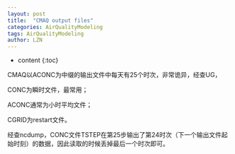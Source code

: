 ```yaml
---
layout: post
title:  "CMAQ output files" 
categories: AirQualityModeling
tags: AirQualityModeling
author: LZN
---
```


* content
{:toc}

CMAQ以ACONC为中缀的输出文件中每天有25个时次，非常诡异，经查UG，

CONC为瞬时文件，最常用；

ACONC通常为小时平均文件；

CGRID为restart文件。

经查ncdump，CONC文件TSTEP在第25步<span id="transmark" style="display: none; width: 0px; height: 0px;"></span>输出了第24时次（下一个输出文件起始时刻）的数据，因此读取的时候丢掉最后一个时次即可。

&nbsp;